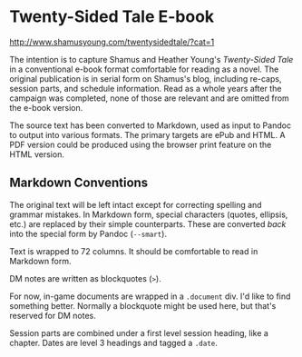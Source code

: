 # Twenty-Sided Tale E-book

http://www.shamusyoung.com/twentysidedtale/?cat=1

The intention is to capture Shamus and Heather Young's *Twenty-Sided
Tale* in a conventional e-book format comfortable for reading as a
novel. The original publication is in serial form on Shamus's blog,
including re-caps, session parts, and schedule information. Read as a
whole years after the campaign was completed, none of those are
relevant and are omitted from the e-book version.

The source text has been converted to Markdown, used as input to
Pandoc to output into various formats. The primary targets are ePub
and HTML. A PDF version could be produced using the browser print
feature on the HTML version.

## Markdown Conventions

The original text will be left intact except for correcting spelling
and grammar mistakes. In Markdown form, special characters (quotes,
ellipsis, etc.) are replaced by their simple counterparts. These are
converted *back* into the special form by Pandoc (`--smart`).

Text is wrapped to 72 columns. It should be comfortable to read in
Markdown form.

DM notes are written as blockquotes (`>`).

For now, in-game documents are wrapped in a `.document` div. I'd like
to find something better. Normally a blockquote might be used here,
but that's reserved for DM notes.

Session parts are combined under a first level session heading, like a
chapter. Dates are level 3 headings and tagged a `.date`.
